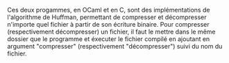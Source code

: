 Ces deux progammes, en OCaml et en C, sont des implémentations de l'algorithme de Huffman, permettant de compresser et décompresser n'importe quel fichier à partir de son écriture binaire. Pour compresser (respectivement décompresser) un fichier, il faut le mettre dans le même dossier que le programme et éxecuter le fichier compilé en ajoutant en argument "compresser" (respectivement "décompresser") suivi du nom du fichier.

